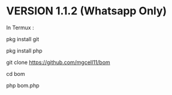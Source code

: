 # VERSION 1.1.2 (Whatsapp Only)

In Termux :

pkg install git

pkg install php

git clone https://github.com/mgcell11/bom

cd bom

php bom.php


